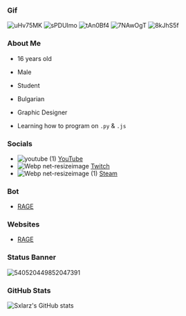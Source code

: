 ### Gif
![uHv75MK](https://user-images.githubusercontent.com/68730434/111170379-89574880-85ac-11eb-89d3-fac5889ecf93.gif) ![sPDUImo](https://user-images.githubusercontent.com/68730434/111170516-b146ac00-85ac-11eb-8dfd-a40666370dd4.gif) ![tAn0Bf4](https://user-images.githubusercontent.com/68730434/111170758-f79c0b00-85ac-11eb-950f-01b08b63a515.gif) ![7NAwOgT](https://user-images.githubusercontent.com/68730434/111171368-89a41380-85ad-11eb-88e8-adc4eecb0192.gif) ![8kJhS5f](https://user-images.githubusercontent.com/68730434/111171072-42b61e00-85ad-11eb-80d1-f0b4542ce5af.gif)




### About Me

-   16 years old

-   Male

-   Student

-   Bulgarian

-   Graphic Designer

-   Learning how to program on ``.py`` & ``.js``

### Socials
- ![youtube (1)](https://user-images.githubusercontent.com/68730434/110563813-898eb880-8154-11eb-818c-3ddfd23357c9.png)  [YouTube](https://www.youtube.com/c/Sxlarz)
- ![Webp net-resizeimage](https://user-images.githubusercontent.com/68730434/110564264-379a6280-8155-11eb-8010-ee1a53569a6c.png)  [Twitch](https://twitch.tv/sxlarz__)
- ![Webp net-resizeimage (1)](https://user-images.githubusercontent.com/68730434/110564550-ae376000-8155-11eb-969b-6ab004b759ed.png)  [Steam](https://steamcommunity.com/id/Sxlarz)

### Bot
- [RAGE](https://discord.com/oauth2/authorize?client_id=706120306082971699&permissions=2146958847&scope=bot)

### Websites
- [RAGE](https://ragebot.xyz)

### Status Banner
![540520449852047391](https://discord.c99.nl/widget/theme-1/540520449852047391.png)

### GitHub Stats
![Sxlarz's GitHub stats](https://github-readme-stats.vercel.app/api?username=Sxlarz35&show_icons=true&theme=radical)
